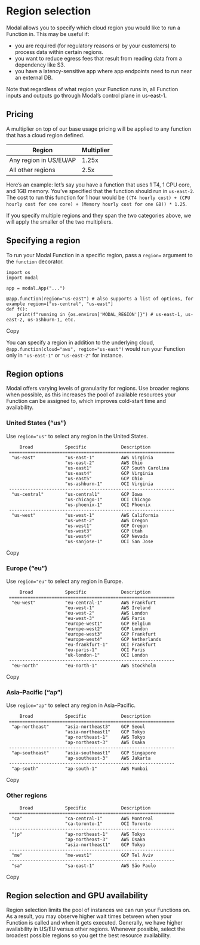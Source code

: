 # Region selection

Modal allows you to specify which cloud region you would like to run a
Function in. This may be useful if:

  * you are required (for regulatory reasons or by your customers) to process data within certain regions.
  * you want to reduce egress fees that result from reading data from a dependency like S3.
  * you have a latency-sensitive app where app endpoints need to run near an external DB.

Note that regardless of what region your Function runs in, all Function inputs
and outputs go through Modal’s control plane in us-east-1.

## Pricing

A multiplier on top of our base usage pricing will be applied to any function
that has a cloud region defined.

**Region** | **Multiplier**  
---|---  
Any region in US/EU/AP | 1.25x  
All other regions | 2.5x  
  
Here’s an example: let’s say you have a function that uses 1 T4, 1 CPU core,
and 1GB memory. You’ve specified that the function should run in `us-east-2`.
The cost to run this function for 1 hour would be `((T4 hourly cost) + (CPU
hourly cost for one core) + (Memory hourly cost for one GB)) * 1.25`.

If you specify multiple regions and they span the two categories above, we
will apply the smaller of the two multipliers.

## Specifying a region

To run your Modal Function in a specific region, pass a `region=` argument to
the `function` decorator.

    
    
    import os
    import modal
    
    app = modal.App("...")
    
    @app.function(region="us-east") # also supports a list of options, for example region=["us-central", "us-east"]
    def f():
        print(f"running in {os.environ['MODAL_REGION']}") # us-east-1, us-east-2, us-ashburn-1, etc.

Copy

You can specify a region in addition to the underlying cloud,
`@app.function(cloud="aws", region="us-east")` would run your Function only in
`"us-east-1"` or `"us-east-2"` for instance.

## Region options

Modal offers varying levels of granularity for regions. Use broader regions
when possible, as this increases the pool of available resources your Function
can be assigned to, which improves cold-start time and availability.

### United States (“us”)

Use `region="us"` to select any region in the United States.

    
    
         Broad            Specific             Description
     ==============================================================
      "us-east"           "us-east-1"          AWS Virginia
                          "us-east-2"          AWS Ohio
                          "us-east1"           GCP South Carolina
                          "us-east4"           GCP Virginia
                          "us-east5"           GCP Ohio
                          "us-ashburn-1"       OCI Virginia
     --------------------------------------------------------------
      "us-central"        "us-central1"        GCP Iowa
                          "us-chicago-1"       OCI Chicago
                          "us-phoenix-1"       OCI Phoenix
     --------------------------------------------------------------
      "us-west"           "us-west-1"          AWS California
                          "us-west-2"          AWS Oregon
                          "us-west1"           GCP Oregon
                          "us-west3"           GCP Utah
                          "us-west4"           GCP Nevada
                          "us-sanjose-1"       OCI San Jose

Copy

### Europe (“eu”)

Use `region="eu"` to select any region in Europe.

    
    
         Broad            Specific             Description
     ==============================================================
      "eu-west"           "eu-central-1"       AWS Frankfurt
                          "eu-west-1"          AWS Ireland
                          "eu-west-2"          AWS London
                          "eu-west-3"          AWS Paris
                          "europe-west1"       GCP Belgium
                          "europe-west2"       GCP London
                          "europe-west3"       GCP Frankfurt
                          "europe-west4"       GCP Netherlands
                          "eu-frankfurt-1"     OCI Frankfurt
                          "eu-paris-1"         OCI Paris
                          "uk-london-1"        OCI London
     --------------------------------------------------------------
      "eu-north"          "eu-north-1"         AWS Stockholm

Copy

### Asia–Pacific (“ap”)

Use `region="ap"` to select any region in Asia–Pacific.

    
    
         Broad            Specific             Description
     ==============================================================
      "ap-northeast"      "asia-northeast3"    GCP Seoul
                          "asia-northeast1"    GCP Tokyo
                          "ap-northeast-1"     AWS Tokyo
                          "ap-northeast-3"     AWS Osaka
     --------------------------------------------------------------
      "ap-southeast"      "asia-southeast1"    GCP Singapore
                          "ap-southeast-3"     AWS Jakarta
     --------------------------------------------------------------
      "ap-south"          "ap-south-1"         AWS Mumbai

Copy

### Other regions

    
    
         Broad            Specific             Description
     ==============================================================
      "ca"                "ca-central-1"       AWS Montreal
                          "ca-toronto-1"       OCI Toronto
     --------------------------------------------------------------
      "jp"                "ap-northeast-1"     AWS Tokyo
                          "ap-northeast-3"     AWS Osaka
                          "asia-northeast1"    GCP Tokyo
     --------------------------------------------------------------
      "me"                "me-west1"           GCP Tel Aviv
     --------------------------------------------------------------
      "sa"                "sa-east-1"          AWS São Paulo

Copy

## Region selection and GPU availability

Region selection limits the pool of instances we can run your Functions on. As
a result, you may observe higher wait times between when your Function is
called and when it gets executed. Generally, we have higher availability in
US/EU versus other regions. Whenever possible, select the broadest possible
regions so you get the best resource availability.

